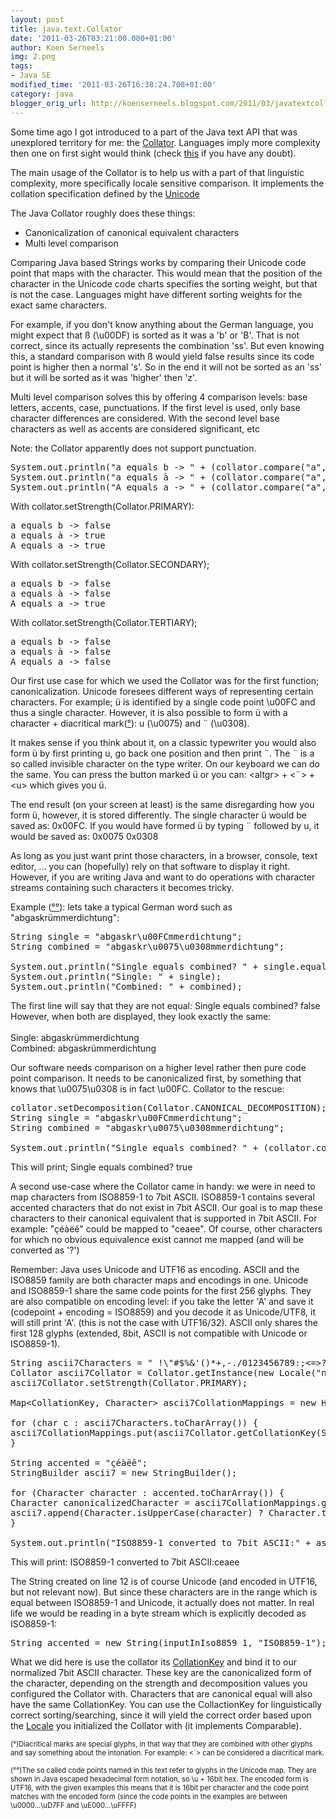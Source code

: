 ```yaml
---
layout: post
title: java.text.Collator
date: '2011-03-26T03:21:00.000+01:00'
author: Koen Serneels
img: 2.png
tags:
- Java SE
modified_time: '2011-03-26T16:38:24.708+01:00'
category: java
blogger_orig_url: http://koenserneels.blogspot.com/2011/03/javatextcollator.html
---
```


Some time ago I got introduced to a part of the Java text API that was unexplored territory for me: the <a target="_blank" href="http://download.oracle.com/javase/6/docs/api/java/text/Collator.html">Collator</a>. Languages imply more complexity then one on first sight would think (check <a target="_blank" href="http://www.unicode.org/versions/Unicode6.0.0/UnicodeStandard-6.0.pdf">this</a> if you have any doubt).

The main usage of the Collator is to help us with a part of that linguistic complexity, more specifically locale sensitive comparison. It implements the collation specification defined by the <a target="_blank" href="http://unicode.org/reports/tr10/">Unicode</a>

The Java Collator roughly does these things:

<ul>
	<li>Canonicalization of canonical equivalent characters</li>
	<li>Multi level comparison</li>
</ul>

Comparing Java based Strings works by comparing their Unicode code point that maps with the character. This would mean that the position of the character in the Unicode code charts specifies the sorting weight, but that is not the case. Languages might have different sorting weights for the exact same characters.

For example, if you don't know anything about the German language, you might expect that ß (\u00DF) is sorted as it was a 'b' or 'B'. That is not correct, since its actually represents the combination 'ss'. But even knowing this, a standard comparison with ß would yield false results since its code point is higher then a normal 's'. So in the end it will not be sorted as an 'ss' but it will be sorted as it was 'higher' then 'z'.

Multi level comparison solves this by offering 4 comparison levels: base letters, accents, case, punctuations. If the first level is used, only base character differences are considered. With the second level base characters as well as accents are considered significant, etc

Note: the Collator apparently does not support punctuation.

<pre class="brush: java;">
System.out.println("a equals b -> " + (collator.compare("a", "b")==0 ? "true":"false"));
System.out.println("a equals à -> " + (collator.compare("a", "à")==0 ? "true":"false"));
System.out.println("A equals a -> " + (collator.compare("a", "A")==0 ? "true":"false"));
</pre>

With collator.setStrength(Collator.PRIMARY):

<pre class="brush: java;">
a equals b -> false
a equals à -> true
A equals a -> true
</pre>

With collator.setStrength(Collator.SECONDARY);

<pre class="brush: java;">
a equals b -> false
a equals à -> false
A equals a -> true
</pre>

With collator.setStrength(Collator.TERTIARY);

<pre class="brush: java;">
a equals b -> false
a equals à -> false
A equals a -> false
</pre>

Our first use case for which we used the Collator was for the first function; canonicalization. Unicode foresees different ways of representing certain characters. For example; ü is identified by a single code point \u00FC and thus a single character. However, it is also possible to form ü with a character + diacritical mark(<a href="#note1">°</a>): u (\u0075) and ¨ (\u0308).

It makes sense if you think about it, on a classic typewriter you would also form ü by first printing u, go back one position and then print ¨. The ¨ is a so called invisible character on the type writer. On our keyboard we can do the same. You can press the button marked ü or you can: &lt;altgr&gt; + &lt;¨&gt; + &lt;u&gt; which gives you ü.

The end result (on your screen at least) is the same disregarding how you form ü, however, it is stored differently. The single character ü would be saved as: 0x00FC. If you would have formed ü by typing ¨ followed by u, it would be saved as: 0x0075 0x0308

As long as you just want print those characters, in a browser, console, text editor, ... you can (hopefully) rely on that software to display it right. However, if you are writing Java and want to do operations with character streams containing such characters it becomes tricky.

Example (<a href="#note2">°°</a>): lets take a typical German word such as "abgaskrümmerdichtung":

<pre class="brush: java;">
String single = "abgaskr\u00FCmmerdichtung";
String combined = "abgaskr\u0075\u0308mmerdichtung";

System.out.println("Single equals combined? " + single.equals(combined));
System.out.println("Single: " + single);
System.out.println("Combined: " + combined);
</pre>

The first line will say that they are not equal: Single equals combined? false<br />However, when both are displayed, they look exactly the same:<br /><br />Single: abgaskrümmerdichtung<br />Combined: abgaskrümmerdichtung

Our software needs comparison on a higher level rather then pure code point comparison. It needs to be canonicalized first, by something that knows that \u0075\u0308 is in fact \u00FC. Collator to the rescue:

<pre class="brush: java;">
collator.setDecomposition(Collator.CANONICAL_DECOMPOSITION);
String single = "abgaskr\u00FCmmerdichtung";
String combined = "abgaskr\u0075\u0308mmerdichtung";

System.out.println("Single equals combined? " + (collator.compare(single, combined) == 0 ? "true": "false"));
</pre>

This will print; Single equals combined? true

A second use-case where the Collator came in handy: we were in need to map characters from ISO8859-1 to 7bit ASCII. ISO8859-1 contains several accented characters that do not exist in 7bit ASCII. Our goal is to map these characters to their canonical equivalent that is supported in 7bit ASCII. For example: "çéàëê" could be mapped to "ceaee". Of course, other characters for which no obvious equivalence exist cannot me mapped (and will be converted as '?')

Remember: Java uses Unicode and UTF16 as encoding. ASCII and the ISO8859 family are both character maps and encodings in one. Unicode and ISO8859-1 share the same code points for the first 256 glyphs. They are also compatible on encoding level: if you take the letter 'A' and save it (codepoint + encoding = ISO8859) and you decode it as Unicode/UTF8, it will still print 'A'. (this is not the case with UTF16/32). ASCII only shares the first 128 glyphs (extended, 8bit, ASCII is not compatible with Unicode or ISO8859-1).

<pre class="brush: java;">
String ascii7Characters = &quot; !\&quot;#$%&'()*+,-./0123456789:;&lt;=&gt;?@ABCDEFGHIJKLMNOPQRSTUVWXYZ[\\]^_`abcdefghijklmnopqrstuvwxyz{|}~&quot;;
Collator ascii7Collator = Collator.getInstance(new Locale(&quot;nl&quot;, &quot;BE&quot;));
ascii7Collator.setStrength(Collator.PRIMARY);

Map&lt;CollationKey, Character&gt; ascii7CollationMappings = new HashMap&lt;CollationKey, Character&gt;();

for (char c : ascii7Characters.toCharArray()) {
ascii7CollationMappings.put(ascii7Collator.getCollationKey(String.valueOf(c)), c);
}

String accented = &quot;çéàëê&quot;;
StringBuilder ascii7 = new StringBuilder();

for (Character character : accented.toCharArray()) {
Character canonicalizedCharacter = ascii7CollationMappings.get(ascii7Collator.getCollationKey(String.valueOf(character)));
ascii7.append(Character.isUpperCase(character) ? Character.toUpperCase(canonicalizedCharacter): canonicalizedCharacter);
}

System.out.println(&quot;ISO8859-1 converted to 7bit ASCII:&quot; + ascii7.toString());
</pre>

This will print: ISO8859-1 converted to 7bit ASCII:ceaee

The String created on line 12 is of course Unicode (and encoded in UTF16, but not relevant now).
But since these characters are in the range which is equal between ISO8859-1 and Unicode, it actually does not matter. In real life we would be reading in a byte stream which is explicitly decoded as ISO8859-1:

<pre class="brush: java;">
String accented = new String(inputInIso8859_1, "ISO8859-1");
</pre>

What we did here is use the collator its <a target="_blank" href="http://download.oracle.com/javase/6/docs/api/java/text/CollationKey.html">CollationKey</a> and bind it to our normalized 7bit ASCII character. These key are the canonicalized form of the character, depending on the strength and decomposition values you configured the Collator with. Characters that are canonical equal will also have the same CollationKey. You can use the CollactionKey for linguistically correct sorting/searching, since it will yield the correct order based upon the  <a target="_blank" href="http://download.oracle.com/javase/6/docs/api/java/util/Locale.html">Locale</a> you initialized the Collator with (it implements Comparable).

<span style="font-size:80%"><a name="note1">(°)</a>Diacritical marks are special glyphs, in that way that they are combined with other glyphs and say something about the intonation. For example: <`> can be considered a diacritical mark.
</span>

<span style="font-size:80%"><a name="note2">(°°)</a>The so called code points named in this text refer to glyphs in the Unicode map. They are shown in Java escaped hexadecimal form notation, so \u + 16bit hex. The encoded form is UTF16, with the given examples this means that it is 16bit per character and the code point matches with the encoded form (since the code points in the examples are between \u0000...\uD7FF and \uE000...\uFFFF)</span>
